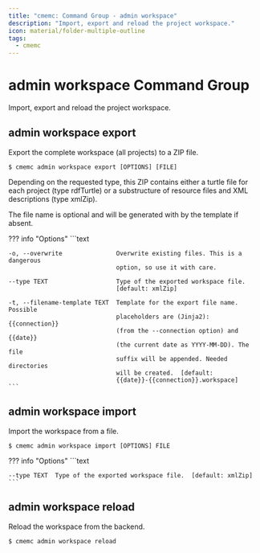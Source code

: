 ```yaml
---
title: "cmemc: Command Group - admin workspace"
description: "Import, export and reload the project workspace."
icon: material/folder-multiple-outline
tags:
  - cmemc
---
```

# admin workspace Command Group
<!-- This file was generated - DO NOT CHANGE IT MANUALLY -->

Import, export and reload the project workspace.


## admin workspace export

Export the complete workspace (all projects) to a ZIP file.

```shell-session title="Usage"
$ cmemc admin workspace export [OPTIONS] [FILE]
```




Depending on the requested type, this ZIP contains either a turtle file for each project (type rdfTurtle) or a substructure of resource files and XML descriptions (type xmlZip).

The file name is optional and will be generated with by the template if absent.



??? info "Options"
    ```text

    -o, --overwrite               Overwrite existing files. This is a dangerous
                                  option, so use it with care.
  
    --type TEXT                   Type of the exported workspace file.
                                  [default: xmlZip]
  
    -t, --filename-template TEXT  Template for the export file name. Possible
                                  placeholders are (Jinja2): {{connection}}
                                  (from the --connection option) and {{date}}
                                  (the current date as YYYY-MM-DD). The file
                                  suffix will be appended. Needed directories
                                  will be created.  [default:
                                  {{date}}-{{connection}}.workspace]
    ```

## admin workspace import

Import the workspace from a file.

```shell-session title="Usage"
$ cmemc admin workspace import [OPTIONS] FILE
```





??? info "Options"
    ```text

    --type TEXT  Type of the exported workspace file.  [default: xmlZip]
    ```

## admin workspace reload

Reload the workspace from the backend.

```shell-session title="Usage"
$ cmemc admin workspace reload
```





